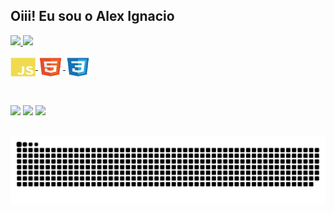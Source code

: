 ## Oiii! Eu sou o Alex Ignacio 
 <div>
  <a href="https://github.com/allexanttony">
  <img height="180em" src="https://github-readme-stats.vercel.app/api?username=allexanttony&show_icons=true&theme=dracula&include_all_commits=true&count_private=true"/>
  <img height="180em" src="https://github-readme-stats.vercel.app/api/top-langs/?username=allexanttony&layout=compact&langs_count=16&theme=dracula"/>
  </div>
   
 <div style="display: inline_block"><br>
  <img align="center" alt="Alex-Js" height="30" width="40" src="https://raw.githubusercontent.com/devicons/devicon/master/icons/javascript/javascript-plain.svg">
  <img align="center" alt="Alex-HTML" height="30" width="40" src="https://raw.githubusercontent.com/devicons/devicon/master/icons/html5/html5-original.svg">
  <img align="center" alt="Alex-CSS" height="30" width="40" src="https://raw.githubusercontent.com/devicons/devicon/master/icons/css3/css3-original.svg">
  <br> <br>
 </div>
 
 ##
  
 <div> 
   <a href="https://instagram.com/allexianttony" target="_blank"><img src="https://img.shields.io/badge/-Instagram-%23E4405F?style=for-the-badge&logo=instagram&logoColor=white"      target="_blank"></a>
   <a href = "mailto:allexanttony@gmail.com"><img src="https://img.shields.io/badge/-Gmail-%23333?style=for-the-badge&logo=gmail&logoColor=white" target="_blank"></a>
   <a href="https://www.linkedin.com/in/alex-antony-29a807130" target="_blank"><img src="https://img.shields.io/badge/-LinkedIn-%230077B5?style=for-the-badge&logo=linkedin&logoColor=white" target="_blank"></a> 

</div> 
 
 ##

![Snake animation](https://github.com/allexanttony/allexanttony/blob/output/github-contribution-grid-snake.svg)
